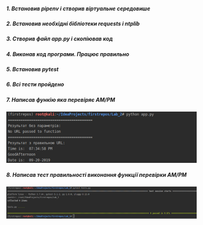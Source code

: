 ##### 1. Встановив pipenv і створив віртуальне середовише
##### 2. Встановив необхідні бібліотеки requests і ntplib
##### 3. Створив файл app.py і скопіював код
##### 4. Виконав код програми. Працює правильно
##### 5. Встановив pytest 
##### 6. Всі тести пройдено
##### 7. Написав функію яка перевіряє AM/PM
![Screenshot](./screenshots/scren1.png)
##### 8. Написав тест правильності виконання функції перевірки AM/PM
![Screenshot](./screenshots/scren2.png)